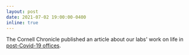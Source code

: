 ```yaml
---
layout: post
date: 2021-07-02 19:00:00-0400
inline: true
---
```


The Cornell Chronicle published an article about our labs' work on life in [post-Covid-19 offices](https://news.cornell.edu/stories/2021/07/software-tool-breathes-life-post-covid-office-airflow).